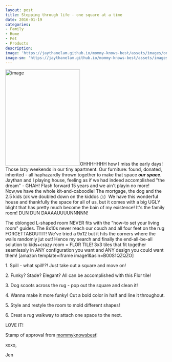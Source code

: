 ```yaml
---
layout: post
title: Stepping through life - one square at a time
date: 2016-01-19
categories:
- Family
- Home
- Pet
- Products
description:
image: 'https://jaythanelam.github.io/mommy-knows-best/assets/images/one-square.jpg'
image-sm: 'https://jaythanelam.github.io/mommy-knows-best/assets/images/one-square.jpg'
---
```


<img class="alignnone size-medium wp-image-292" src="{{ site.baseurl }}/assets/image-24-233x300.jpeg" alt="image" width="233" height="300" />OHHHHHHH how I miss the early days! Those lazy weekends in our tiny apartment. Our furniture: found, donated, inherited - all haphazardly thrown together to make that space <strong><em>our space</em></strong>. Jaythan and I playing house, feeling as if we had indeed accomplished "the dream" - GHAH! Flash forward 15 years and we ain't playin no more! Now,we have the whole kit-and-caboodle! The mortgage, the dog and the 2.5 kids (ok we doubled down on the kiddos :):)  We have this wonderful house and thankfully the space for all of us, but it comes with a big UGLY blight that has pretty much become the bain of my existence! It's the family room! DUN DUN DAAAAUUUUNNNNN!</p>
<p>The oblonged L-shaped room NEVER fits with the "how-to set your living room" guides. The 8x10s never reach our couch and all four feet on the rug FORGETTABOUTIT! We've tried a 9x12 but it hits the corners where the walls randomly jut out! Hence my search and finally the end-all-be-all solution to kids+crazy room = FLOR TILE! 3x3 tiles that fit together seamlessly in ANY configuration you want and ANY design you could want them! [amazon template=iframe image1&amp;asin=B00S1QZQZO]</p>
<p>1. Spill - what spill!?! Just take out a square and move on!</p>
<p>2. Funky? Stade? Elegant? All can be accomplished with this Flor tile!</p>
<p>3. Dog scoots across the rug - pop out the square and clean it!</p>
<p>4. Wanna make it more funky! Cut a bold color in half and line it throughout.</p>
<p>5. Style and restyle the room to mold different shapes!</p>
<p>6. Creat a rug walkway to attach one space to the next.</p>
<p>LOVE IT!</p>
<p>Stamp of approval from <a href="http://mommyknowsbest.co">mommyknowsbest</a>!</p>
<p>xoxo,</p>
<p>Jen</p>
<p><script type="text/javascript">// <![CDATA[<br />
amzn_assoc_placement = "adunit0"; amzn_assoc_tracking_id = "mommyknowbest-20"; amzn_assoc_ad_mode = "manual"; amzn_assoc_ad_type = "smart"; amzn_assoc_marketplace = "amazon"; amzn_assoc_region = "US"; amzn_assoc_textlinks = "B007VLX0A8,B00US7189M,B008V6RWO2,B001HX36MI,B00I3VYIKQ,B002ECDTHS,B013F3G94O,B00RZT0VIK,B00US736GA,B00S1QZQZO,B000V4BR4S,B00C7JWRRG,B007VLX0A8"; amzn_assoc_asins = "B00S1QZQZO,B000V4BR4S,B00C7JWRRG,B007VLX0A8"; amzn_assoc_linkid = "13aafa1365d83ee6a8491628b461acc4";<br />
// ]]></script><br />
<script src="//z-na.amazon-adsystem.com/widgets/onejs?MarketPlace=US"></script></p>
